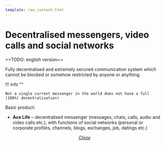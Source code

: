 ```yaml
---
template: raw_content.html
---
```


# Decentralised messengers, video calls and social networks 

==TODO: english version==

Fully decentralised and extremely secured communication system which cannot be blocked or somehow restricted by anyone or anything. 

!!! info ""

    Not a single current messenger in the world does not have a full (100%) decentralisation! 

Basic product:

- **Ace Life** – decentralised messenger (messages, chats, calls, audio and video calls etc.), with functions of social networks (personal or corporate profiles, channels, blogs, exchanges, job, datings etc.) 

<p style="text-align: center">
    <em>
        <a class="md-button mdx-button--transparent-light close-popup-inner" href="#">
            Close
        </a>
    </em>
</p>
